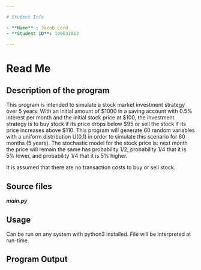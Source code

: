 ```yaml
---

# Student Info

- **Name** : Jacob Lord
- **Student ID**: 109632812

---
```


# Read Me

## Description of the program

This program is intended to simulate a stock market investment strategy over 5 years. With an initial amount of $1000 in a saving account with 0.5% interest per month and the initial stock price at $100, the investment strategy is to buy stock if its price drops below $95 or sell the stock if its price increases above $110. This program will generate 60 random variables with a uniform distribution U(0,1) in order to simulate this scenario for 60 months (5 years). The stochastic model for the stock price is: next month the price will remain the same has probability 1/2, probability 1/4 that it is 5% lower, and probability 1/4 that it is 5% higher. 

It is assumed that there are no transaction costs to buy or sell stock.

## Source files

**_main.py_**

## Usage

Can be run on any system with python3 installed. File will be interpreted at run-time.

## Program Output

